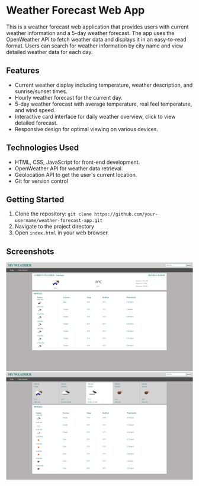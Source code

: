 # Weather Forecast Web App

This is a weather forecast web application that provides users with current weather information and a 5-day weather forecast. The app uses the OpenWeather API to fetch weather data and displays it in an easy-to-read format. Users can search for weather information by city name and view detailed weather data for each day.

## Features

- Current weather display including temperature, weather description, and sunrise/sunset times.
- Hourly weather forecast for the current day.
- 5-day weather forecast with average temperature, real feel temperature, and wind speed.
- Interactive card interface for daily weather overview, click to view detailed forecast.
- Responsive design for optimal viewing on various devices.

## Technologies Used

- HTML, CSS, JavaScript for front-end development.
- OpenWeather API for weather data retrieval.
- Geolocation API to get the user's current location.
- Git for version control

## Getting Started

1. Clone the repository: `git clone https://github.com/your-username/weather-forecast-app.git`
2. Navigate to the project directory
3. Open `index.html` in your web browser.

## Screenshots

![Screenshot 1](screenshots/screenshot1.png)
![Screenshot 2](screenshots/screenshot2.png)
